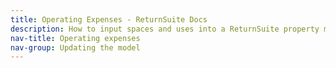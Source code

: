 ```yaml
---
title: Operating Expenses - ReturnSuite Docs
description: How to input spaces and uses into a ReturnSuite property model.
nav-title: Operating expenses
nav-group: Updating the model
---
```

